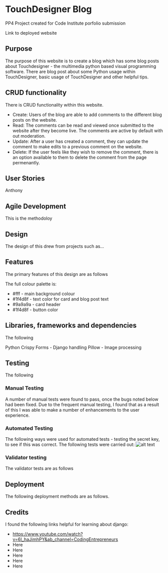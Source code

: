 # TouchDesigner Blog
PP4 Project created for Code Institute porfolio submission

Link to deployed website

## Purpose
The purpose of this website is to create a blog which has some blog posts about Touchdesigner - the multimedia python based visual programming software. There are blog post about some Python usage within TouchDesigner, basic usage of TouchDesigner and other helpful tips.

## CRUD functionality

There is CRUD functionality within this website. 

+ Create: Users of the blog are able to add comments to the different blog posts on the website.
+ Read: The comments can be read and viewed once submitted to the website after they become live. The comments are active by default with out moderation.
+ Update: After a user has created a comment, they can update the comment to make edits to a previous comment on the website.
+ Delete: If the user feels like they wish to remove the comment, there is an option available to them to delete the comment from the page permenantly.


## User Stories

Anthony

## Agile Development

This is the methodoloy

## Design

The design of this drew from projects such as...

## Features

The primary features of this design are as follows

The full colour palette is:

+ #fff - main background colour
+ #1f4d8f - text color for card and blog post text
+ #9a9a9a - card header
+ #1f4d8f - button color

## Libraries, frameworks and dependencies

The following 

Python
Crispy Forms - Django handling
Pillow - Image processing

## Testing

The following

### Manual Testing
A number of manual tests were found to pass, once the bugs noted below had been fixed. Due to the frequent manual testing, I found that as a result of this I was able to make a number of enhancements to the user experience.

### Automated Testing
The following ways were used for automated tests - testing the secret key, to see if this was correct. The following tests were carried out:
![alt text](https://i.imgur.com/oAs3WHR.png)
### Validator testing
The validator tests are as follows

## Deployment

The following deployment methods are as follows.

## Credits

I found the following links helpful for learning about django:
+ https://www.youtube.com/watch?v=6I_haJimhPY&ab_channel=CodingEntrepreneurs
+ Here
+ Here
+ Here
+ Here
+ Here
